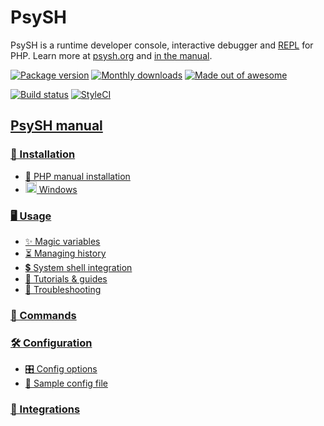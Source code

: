 # PsySH

PsySH is a runtime developer console, interactive debugger and [REPL](https://en.wikipedia.org/wiki/Read%E2%80%93eval%E2%80%93print_loop) for PHP. Learn more at [psysh.org](http://psysh.org/) and [in the manual](https://github.com/bobthecow/psysh/wiki/Home).

[![Package version](https://img.shields.io/packagist/v/psy/psysh.svg?style=flat-square)](https://packagist.org/packages/psy/psysh)
[![Monthly downloads](http://img.shields.io/packagist/dm/psy/psysh.svg?style=flat-square)](https://packagist.org/packages/psy/psysh)
[![Made out of awesome](https://img.shields.io/badge/made_out_of_awesome-✓-brightgreen.svg?style=flat-square)](http://psysh.org)

[![Build status](https://img.shields.io/github/workflow/status/bobthecow/psysh/Tests/main.svg?style=flat-square)](https://github.com/bobthecow/psysh/actions?query=branch:main)
[![StyleCI](https://styleci.io/repos/4549925/shield)](https://styleci.io/repos/4549925)

<a id="downloading-the-manual"></a>

## [PsySH manual](https://github.com/bobthecow/psysh/wiki/Home)

### [💾 Installation](https://github.com/bobthecow/psysh/wiki/Installation)

- [📕 PHP manual installation](https://github.com/bobthecow/psysh/wiki/PHP-manual)
- <a class="internal present" href="https://github.com/bobthecow/psysh/wiki/Windows"><img src="https://user-images.githubusercontent.com/53660/40878809-407e8368-664b-11e8-8455-f11602c41dfe.png" width="18"> Windows</a>

### [🖥 Usage](https://github.com/bobthecow/psysh/wiki/Usage)

- [✨ Magic variables](https://github.com/bobthecow/psysh/wiki/Magic-variables)
- [⏳ Managing history](https://github.com/bobthecow/psysh/wiki/History)
- [💲 System shell integration](https://github.com/bobthecow/psysh/wiki/Shell-integration)
- [🎥 Tutorials & guides](https://github.com/bobthecow/psysh/wiki/Tutorials)
- [🐛 Troubleshooting](https://github.com/bobthecow/psysh/wiki/Troubleshooting)

### [📢 Commands](https://github.com/bobthecow/psysh/wiki/Commands)

### [🛠 Configuration](https://github.com/bobthecow/psysh/wiki/Configuration)

- [🎛 Config options](https://github.com/bobthecow/psysh/wiki/Config-options)
- [📄 Sample config file](https://github.com/bobthecow/psysh/wiki/Sample-config)

### [🔌 Integrations](https://github.com/bobthecow/psysh/wiki/Integrations)
